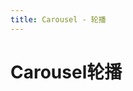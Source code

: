 ```yaml
---
title: Carousel - 轮播
---
```



# Carousel轮播

<ClientOnly>
  <carousel-demos></carousel-demos>
</ClientOnly>

<carousel-attributes></carousel-attributes>
